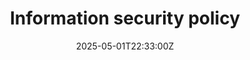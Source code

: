 ---
title: Information security policy
linkTitle: Information security policy
date: '2025-05-01T22:33:00Z'
weight: 1
description: The Information Security Policy establishes a framework for managing
  information security, outlining strategies and responsibilities to protect information
  assets in compliance with ISO/IEC 27001 standards. It applies to all employees and
  third-party users, ensuring regular reviews, risk assessments, and adherence to
  security protocols.
draft: false
ref: information-security-policy
---